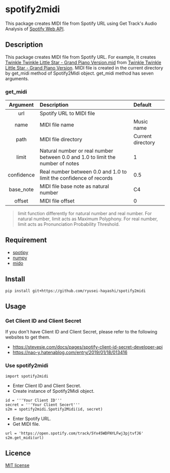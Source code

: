 # spotify2midi
This package creates MIDI file from Spotify URL using Get Track's Audio Analysis of [Spotify Web API](https://developer.spotify.com/documentation/web-api).

## Description
This package creates MIDI file from Spotify URL. For example, It creates [Twinkle Twinkle Little Star - Grand Piano Version.mid](https://github.com/ryusei-hayashi/spotify2midi/blob/main/test/Twinkle%20Twinkle%20Little%20Star%20-%20Grand%20Piano%20Version.mid) from [Twinkle Twinkle Little Star - Grand Piano Version](https://open.spotify.com/track/5Yx45WDFNYLFwj3pjtvfJ6). MIDI file is created in the current directory by get_midi method of Spotify2Midi object. get_midi method has seven arguments.

### get_midi
| Argument | Description | Default |
| :---: | :--- | :--- |
| url | Spotify URL to MIDI file | |
| name | MIDI file name | Music name |
| path | MIDI file directory | Current directory |
| limit | Natural number or real number between 0.0 and 1.0 to limit the number of notes | 1 |
| confidence | Real number between 0.0 and 1.0 to limit the confidence of records | 0.5 |
| base_note | MIDI file base note as natural number | C4 |
| offset | MIDI file offset | 0 |

> limit function differently for natural number and real number. For natural number, limit acts as Maximum Polyphony. For real number, limit acts as Pronunciation Probability Threshold.

## Requirement
* [spotipy](https://spotipy.readthedocs.io)
* [numpy](https://numpy.org)
* [mido](https://mido.readthedocs.io)

## Install
```
pip install git+https://github.com/ryusei-hayashi/spotify2midi
```

## Usage
### Get Client ID and Client Secret
If you don't have Client ID and Client Secret, please refer to the following websites to get them.
* https://stevesie.com/docs/pages/spotify-client-id-secret-developer-api
* https://nao-y.hatenablog.com/entry/2019/01/18/013416

### Use spotify2midi
```
import spotify2midi
```
* Enter Client ID and Client Secret.
* Create instance of Spotify2Midi object.
```
id = '''Your Client ID'''
secret = '''Your Client Secert'''
s2m = spotify2midi.Spotify2Midi(id, secret)
```
* Enter Spotify URL.
* Get MIDI file.
```
url = 'https://open.spotify.com/track/5Yx45WDFNYLFwj3pjtvfJ6'
s2m.get_midi(url)
```

## Licence
[MIT license](https://en.wikipedia.org/wiki/MIT_License)
